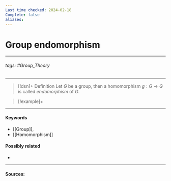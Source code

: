 ```yaml
---
Last time checked: 2024-02-18
Complete: false
aliases:
---
```

# Group endomorphism
***
###### tags: #Group_Theory 
***
>[!dsn]+ Definition
>Let $G$ be a group, then a homomorphism $g:G\to G$ is called *endomorphism*
 of $G$.

>[!example]+ 
>
***
#### Keywords
- [[Group]],
- [[Homomorphism]]
#### Possibly related
- 
***
#### Sources: